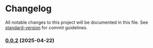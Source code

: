 # Changelog

All notable changes to this project will be documented in this file. See [standard-version](https://github.com/conventional-changelog/standard-version) for commit guidelines.

### [0.0.2](https://github.com/NicholasEmery/toneladas-de-amor-backend/compare/v0.0.3...v0.0.2) (2025-04-22)
